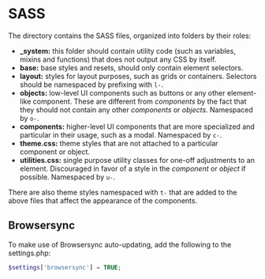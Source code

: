 # SASS

The directory contains the SASS files, organized into folders by their roles:

- **_system:** this folder should contain utility code (such as variables,
mixins and functions) that does not output any CSS by itself.
- **base:** base styles and resets, should only contain element selectors.
- **layout:** styles for layout purposes, such as grids or containers.
Selectors should be namespaced by prefixing with `l-`.
- **objects:** low-level UI components such as buttons or any other
element-like component. These are different from *components* by the fact that
they should not contain any other *components* or *objects*. Namespaced by `o-`.
- **components:** higher-level UI components that are more specialized and
particular in their usage, such as a modal. Namespaced by `c-`.
- **theme.css:** theme styles that are not attached to a particular component
or object.
- **utilities.css:** single purpose utility classes for one-off adjustments to
an element. Discouraged in favor of a style in the *component* or *object* if
possible. Namespaced by `u-`.

There are also theme styles namespaced with `t-` that are added to the above
files that affect the appearance of the components.

## Browsersync

To make use of Browsersync auto-updating, add the following to the settings.php:

```php
$settings['browsersync'] = TRUE;
```
